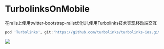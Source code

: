# TurbolinksOnMobile

在rails上使用twitter-bootstrap-rails优化UI,使用Turbolinks技术实现移动端交互

```p
pod 'Turbolinks', git:'https://github.com/turbolinks/turbolinks-ios.git',branch:'swift-3.0'
```



![](https://ws4.sinaimg.cn/large/006tNc79ly1fjmminlkscg30fe0rmtzr.gif)

